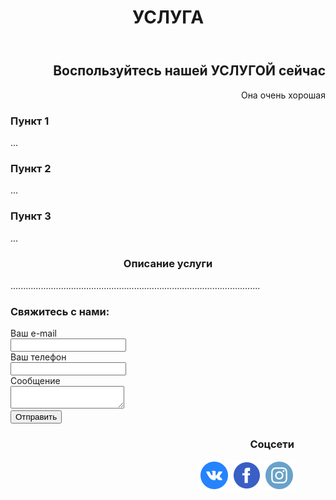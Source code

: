 <header>
  <h1>
    УСЛУГА
  </h1>
</header>

<main style="text-align:right">
  <h2>
    Воспользуйтесь нашей УСЛУГОЙ сейчас
  </h2>
  <p>
    Она очень хорошая
  </p>
</main>

<article>
  <section>
    <h3>
      Пункт 1
    </h3>
    <p>
      ...
    </p>
  </section>
  <section>
    <h3>
      Пункт 2
    </h3>
    <p>
      ...
    </p>
  </section>
  <section>
    <h3>
      Пункт 3
    </h3>
    <p>
      ...
    </p>
  </section>
</article>

<article>
  <h3 style="text-align:center">
    Описание услуги
  </h3>
    <p>
      ...................................................................................................
    </p>
</article>

<form>
  <h3>
    Свяжитесь с нами:
  </h3>
  Ваш e-mail <br>
  <input align="center">
  <br> Ваш телефон <br>
  <input align="center">
  <br> Сообщение <br>
  <textarea></textarea>
  <br>
  <button>
   Отправить
  </button>
</form>

<footer style="text-align:right;margin-right:50px">
  <h3>
  	Соцсети
  </h3>
  <img src="iconmonstr-vk-4-96.png" width="48" href="https://vk.com/thispagedoesnotexist">
  <img src="iconmonstr-facebook-4-96.png" width="48" href="https://www.facebook.com/thispagedoesnotexist">
  <img src="iconmonstr-instagram-14-96.png" width="48" href="https://www.instagram.com/thispagedoesnotexist">
</footer>
